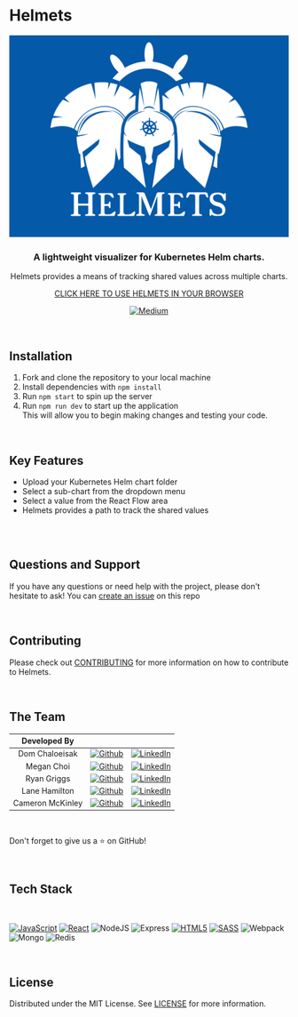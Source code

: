 # Helmets

<div align="center">

<img src="./github_assets/img/Helmets_logo_background.jpg" width="600" >

### A lightweight visualizer for Kubernetes Helm charts.

Helmets provides a means of tracking shared values across multiple charts.

[CLICK HERE TO USE HELMETS IN YOUR BROWSER](https://helmets.app/)

[![Medium](https://img.shields.io/badge/-Medium-black.svg?style=for-the-badge&logo=medium&logoColor=black&colorB=white)](https://medium.com/@meganchoi732/helmets-a-helm-chart-visualizer-405626bbbc66)

</div>

<br>

## Installation

1.  Fork and clone the repository to your local machine
2.  Install dependencies with `npm install`
3.  Run `npm start` to spin up the server
4.  Run `npm run dev` to start up the application
    <br>
    This will allow you to begin making changes and testing your code.

<br>

## Key Features

- Upload your Kubernetes Helm chart folder
  <br>
- Select a sub-chart from the dropdown menu
  <br>
- Select a value from the React Flow area
  <br>
- Helmets provides a path to track the shared values

<br>

<img src="" width="600" >

<br>

## Questions and Support

If you have any questions or need help with the project, please don't hesitate to ask! You can <a href="https://github.com/oslabs-beta/helmets/issues">create an issue</a> on this repo

<br>

## Contributing

Please check out [CONTRIBUTING](CONTRIBUTING.md) for more information on how to contribute to Helmets.

<br>

## The Team

|   Developed By   |                                                                                                                                                |                                                                                                                                                                   |
| :--------------: | :--------------------------------------------------------------------------------------------------------------------------------------------: | :---------------------------------------------------------------------------------------------------------------------------------------------------------------: |
|  Dom Chaloeisak  |   [![Github](https://img.shields.io/badge/github-%23121011.svg?style=for-the-badge&logo=github&logoColor=white)](https://github.com/domc13)    |           [![LinkedIn](https://img.shields.io/badge/LinkedIn-%230077B5.svg?logo=linkedin&logoColor=white)](https://www.linkedin.com/in/dom-chaloeisak/)           |
|    Megan Choi    |   [![Github](https://img.shields.io/badge/github-%23121011.svg?style=for-the-badge&logo=github&logoColor=white)](https://github.com/mgnchoi)   |              [![LinkedIn](https://img.shields.io/badge/LinkedIn-%230077B5.svg?logo=linkedin&logoColor=white)](https://www.linkedin.com/in/mgnchoi/)               |
|   Ryan Griggs    |  [![Github](https://img.shields.io/badge/github-%23121011.svg?style=for-the-badge&logo=github&logoColor=white)](https://github.com/R-Griggs)   |       [![LinkedIn](https://img.shields.io/badge/LinkedIn-%230077B5.svg?logo=linkedin&logoColor=white)](https://www.linkedin.com/in/ryan-griggs-03318525a/)        |
|  Lane Hamilton   |  [![Github](https://img.shields.io/badge/github-%23121011.svg?style=for-the-badge&logo=github&logoColor=white)](https://github.com/LaneEcho)   |          [![LinkedIn](https://img.shields.io/badge/LinkedIn-%230077B5.svg?logo=linkedin&logoColor=white)](https://www.linkedin.com/in/aleyna-hamilton/)           |
| Cameron McKinley | [![Github](https://img.shields.io/badge/github-%23121011.svg?style=for-the-badge&logo=github&logoColor=white)](https://github.com/dev-cameron) | [![LinkedIn](https://img.shields.io/badge/LinkedIn-%230077B5.svg?logo=linkedin&logoColor=white)](https://www.linkedin.com/in/cameron-mckinley-pmp-csm-36198210b/) |

<br>

Don't forget to give us a ⭐️ on GitHub!

<br>

## Tech Stack

<br>

[![JavaScript][JavaScript]][JavaScript-url] [![React][React.js]][React-url] ![NodeJS](https://img.shields.io/badge/node.js-6DA55F?style=for-the-badge&logo=node.js&logoColor=white) ![Express](https://img.shields.io/badge/Express.js-000000?style=for-the-badge&logo=express&logoColor=white) [![HTML5][HTML5]][HTML5-url] [![SASS][SASS]][SASS-url] ![Webpack](https://img.shields.io/badge/webpack-%238DD6F9.svg?style=for-the-badge&logo=webpack&logoColor=black) ![Mongo](https://img.shields.io/badge/MongoDB-4EA94B?style=for-the-badge&logo=mongodb&logoColor=white) ![Redis](https://img.shields.io/badge/redis-CC0000.svg?&style=for-the-badge&logo=redis&logoColor=white)

<br>

## License

Distributed under the MIT License. See [LICENSE](LICENSE) for more information.

<br>

[React.js]: https://img.shields.io/badge/react-%2320232a.svg?style=for-the-badge&logo=react&logoColor=%2361DAFB
[React-url]: https://reactjs.org/
[JavaScript]: https://img.shields.io/badge/javascript-%23323330.svg?style=for-the-badge&logo=javascript&logoColor=%23F7DF1E
[JavaScript-url]: https://www.javascript.com/
[HTML5]: https://img.shields.io/badge/html5-%23E34F26.svg?style=for-the-badge&logo=html5&logoColor=white
[HTML5-url]: https://developer.mozilla.org/en-US/docs/Web/HTML/
[SASS]: https://img.shields.io/badge/SASS-hotpink.svg?style=for-the-badge&logo=SASS&logoColor=white
[SASS-url]: https://sass-lang.com/
